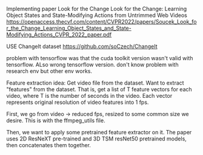 Implementing paper Look for the Change
Look for the Change: Learning Object States and
State-Modifying Actions from Untrimmed Web Videos
https://openaccess.thecvf.com/content/CVPR2022/papers/Soucek_Look_for_the_Change_Learning_Object_States_and_State-Modifying_Actions_CVPR_2022_paper.pdf


USE ChangeIt dataset
https://github.com/soCzech/ChangeIt

problem with tensorflow was that the cuda toolkit version wasn't valid with tensorflow. ALso wrong tensorflow version.
don't know problem with research env but other env works.



Feature extraction idea: 
Get video file from the dataset. 
Want to extract "features" from the dataset. That is, get a list of T feature vectors for each video, where T is the number of seconds in the video. Each vector represents original resolution of video features into 1 fps. 

First, we go from video -> reduced fps, resized to some common size we desire. This is with the ffmpeg_utils file. 

Then, we want to apply some pretrained feature extractor on it. The paper uses 2D ResNeXT pre-trained and 3D TSM resNet50 pretrained models, then concatenates them together. 